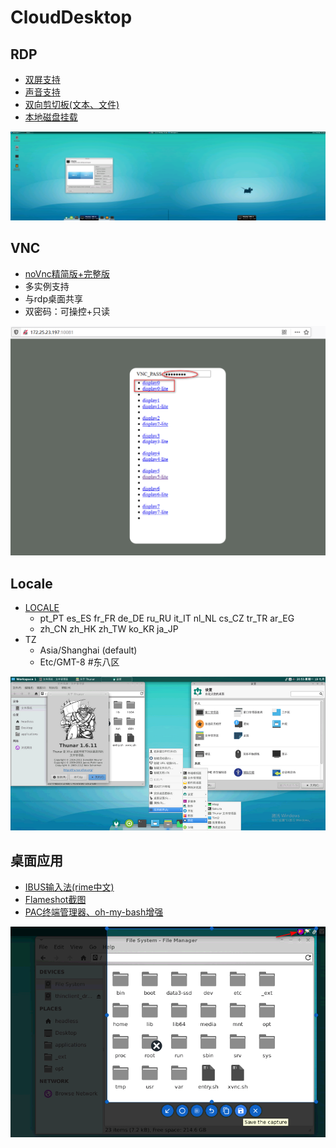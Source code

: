 # CloudDesktop

## RDP

- [双屏支持](b1-rdp.md#双屏连接)
- [声音支持](b1-rdp.md#RDP音频)
- [双向剪切板(文本、文件)](b1-rdp.md#剪切板)
- [本地磁盘挂载](b1-rdp.md#磁盘映射)

![](res/01rdp-double-screen.png)

## VNC

- [noVnc精简版+完整版](b2-vnc.md)
- 多实例支持
- 与rdp桌面共享
- 双密码：可操控+只读

![](res/08vnc-index2.png)

## Locale

- [LOCALE](b0-locale.md)
  - pt_PT es_ES fr_FR de_DE ru_RU it_IT nl_NL cs_CZ tr_TR ar_EG
  - zh_CN zh_HK zh_TW ko_KR ja_JP 
- TZ
  - Asia/Shanghai (default)
  - Etc/GMT-8 #东八区

![zh_CN](res/loc/zh_CN.png)

## 桌面应用

- [IBUS输入法(rime中文)](b3-apps.md#IBUS)
- [Flameshot截图](b3-apps.md#Flameshot)
- [PAC终端管理器、oh-my-bash增强](b3-apps.md#PAC)

![](res/06full-flameshot.png)

